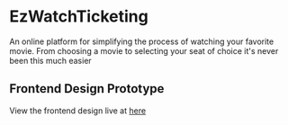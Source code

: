 # EzWatchTicketing

An online platform for simplifying the process of watching your favorite movie. From choosing a movie to selecting your seat of choice it's never been this much easier

## Frontend Design Prototype

View the frontend design live at [here](https://www.figma.com/community/file/1271040730437769653)
